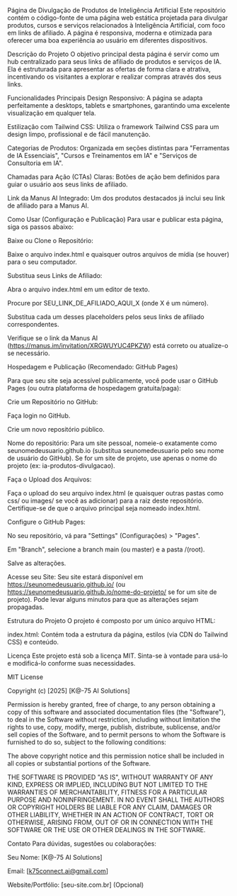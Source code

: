 Página de Divulgação de Produtos de Inteligência Artificial
Este repositório contém o código-fonte de uma página web estática projetada para divulgar produtos, cursos e serviços relacionados à Inteligência Artificial, com foco em links de afiliado. A página é responsiva, moderna e otimizada para oferecer uma boa experiência ao usuário em diferentes dispositivos.

Descrição do Projeto
O objetivo principal desta página é servir como um hub centralizado para seus links de afiliado de produtos e serviços de IA. Ela é estruturada para apresentar as ofertas de forma clara e atrativa, incentivando os visitantes a explorar e realizar compras através dos seus links.

Funcionalidades Principais
Design Responsivo: A página se adapta perfeitamente a desktops, tablets e smartphones, garantindo uma excelente visualização em qualquer tela.

Estilização com Tailwind CSS: Utiliza o framework Tailwind CSS para um design limpo, profissional e de fácil manutenção.

Categorias de Produtos: Organizada em seções distintas para "Ferramentas de IA Essenciais", "Cursos e Treinamentos em IA" e "Serviços de Consultoria em IA".

Chamadas para Ação (CTAs) Claras: Botões de ação bem definidos para guiar o usuário aos seus links de afiliado.

Link da Manus AI Integrado: Um dos produtos destacados já inclui seu link de afiliado para a Manus AI.

Como Usar (Configuração e Publicação)
Para usar e publicar esta página, siga os passos abaixo:

Baixe ou Clone o Repositório:

Baixe o arquivo index.html e quaisquer outros arquivos de mídia (se houver) para o seu computador.

Substitua seus Links de Afiliado:

Abra o arquivo index.html em um editor de texto.

Procure por SEU_LINK_DE_AFILIADO_AQUI_X (onde X é um número).

Substitua cada um desses placeholders pelos seus links de afiliado correspondentes.

Verifique se o link da Manus AI (https://manus.im/invitation/XRGWUYUC4PKZW) está correto ou atualize-o se necessário.

Hospedagem e Publicação (Recomendado: GitHub Pages)

Para que seu site seja acessível publicamente, você pode usar o GitHub Pages (ou outra plataforma de hospedagem gratuita/paga):

Crie um Repositório no GitHub:

Faça login no GitHub.

Crie um novo repositório público.

Nome do repositório: Para um site pessoal, nomeie-o exatamente como seunomedeusuario.github.io (substitua seunomedeusuario pelo seu nome de usuário do GitHub). Se for um site de projeto, use apenas o nome do projeto (ex: ia-produtos-divulgacao).

Faça o Upload dos Arquivos:

Faça o upload do seu arquivo index.html (e quaisquer outras pastas como css/ ou images/ se você as adicionar) para a raiz deste repositório. Certifique-se de que o arquivo principal seja nomeado index.html.

Configure o GitHub Pages:

No seu repositório, vá para "Settings" (Configurações) > "Pages".

Em "Branch", selecione a branch main (ou master) e a pasta /(root).

Salve as alterações.

Acesse seu Site: Seu site estará disponível em https://seunomedeusuario.github.io/ (ou https://seunomedeusuario.github.io/nome-do-projeto/ se for um site de projeto). Pode levar alguns minutos para que as alterações sejam propagadas.

Estrutura do Projeto
O projeto é composto por um único arquivo HTML:

index.html: Contém toda a estrutura da página, estilos (via CDN do Tailwind CSS) e conteúdo.

Licença
Este projeto está sob a licença MIT. Sinta-se à vontade para usá-lo e modificá-lo conforme suas necessidades.

MIT License

Copyright (c) [2025] [K@-75 AI Solutions]

Permission is hereby granted, free of charge, to any person obtaining a copy
of this software and associated documentation files (the "Software"), to deal
in the Software without restriction, including without limitation the rights
to use, copy, modify, merge, publish, distribute, sublicense, and/or sell
copies of the Software, and to permit persons to whom the Software is
furnished to do so, subject to the following conditions:

The above copyright notice and this permission notice shall be included in all
copies or substantial portions of the Software.

THE SOFTWARE IS PROVIDED "AS IS", WITHOUT WARRANTY OF ANY KIND, EXPRESS OR
IMPLIED, INCLUDING BUT NOT LIMITED TO THE WARRANTIES OF MERCHANTABILITY,
FITNESS FOR A PARTICULAR PURPOSE AND NONINFRINGEMENT. IN NO EVENT SHALL THE
AUTHORS OR COPYRIGHT HOLDERS BE LIABLE FOR ANY CLAIM, DAMAGES OR OTHER
LIABILITY, WHETHER IN AN ACTION OF CONTRACT, TORT OR OTHERWISE, ARISING FROM,
OUT OF OR IN CONNECTION WITH THE SOFTWARE OR THE USE OR OTHER DEALINGS IN THE
SOFTWARE.

Contato
Para dúvidas, sugestões ou colaborações:

Seu Nome: [K@-75 AI Solutions]

Email: [k75connect.ai@gmail.com]

Website/Portfólio: [seu-site.com.br] (Opcional)
